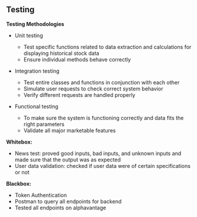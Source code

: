 ## Testing

**Testing Methodologies**

- Unit testing

    - Test specific functions related to data extraction and calculations for displaying historical stock data
    - Ensure individual methods behave correctly

- Integration testing

    - Test entire classes and functions in conjunction with each other
    - Simulate user requests to check correct system behavior
    - Verify different requests are handled properly


- Functional testing

    - To make sure the system is functioning correctly and data fits the right parameters
    - Validate all major marketable features

**Whitebox:**

- News test: proved good inputs, bad inputs, and unknown inputs and made sure that the output was as expected
- User data validation: checked if user data were of certain specifications or not

**Blackbox:**

- Token Authentication
- Postman to query all endpoints for backend
- Tested all endpoints on alphavantage

